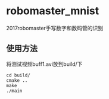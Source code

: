 # robomaster_mnist
2017robomaster手写数字和数码管的识别
## 使用方法
将测试视频buff1.avi放到build/下
```
cd build/
cmake ..
make
./main
```
